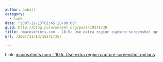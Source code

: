 ```yaml
---
author: awball
category:
  - link
date: "2007-11-13T01:45:28+00:00"
guid: http://blog.polarweasel.org/post/19271738
title: 'macosxhints.com - 10.5: Use extra region capture screenshot options'
url: /2007/11/13/19271738/

---
```

Link: [macosxhints.com - 10.5: Use extra region capture screenshot options](http://www.macosxhints.com/article.php?story=20071030175844745)

